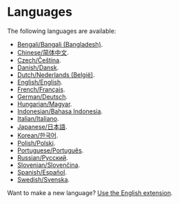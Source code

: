 Languages
=========

The following languages are available:

* [Bengali/Bangali (Bangladesh)](https://github.com/datenstrom/yellow-extensions/tree/master/languages/bengali).
* [Chinese/简体中文](https://github.com/datenstrom/yellow-extensions/tree/master/languages/chinese).
* [Czech/Čeština](https://github.com/datenstrom/yellow-extensions/tree/master/languages/czech).
* [Danish/Dansk](https://github.com/datenstrom/yellow-extensions/tree/master/languages/danish).
* [Dutch/Nederlands (België)](https://github.com/datenstrom/yellow-extensions/tree/master/languages/dutch).
* [English/English](https://github.com/datenstrom/yellow-extensions/tree/master/languages/english).
* [French/Français](https://github.com/datenstrom/yellow-extensions/tree/master/languages/french).
* [German/Deutsch](https://github.com/datenstrom/yellow-extensions/tree/master/languages/german).
* [Hungarian/Magyar](https://github.com/datenstrom/yellow-extensions/tree/master/languages/hungarian).
* [Indonesian/Bahasa Indonesia](https://github.com/datenstrom/yellow-extensions/tree/master/languages/indonesian).
* [Italian/Italiano](https://github.com/datenstrom/yellow-extensions/tree/master/languages/italian).
* [Japanese/日本語](https://github.com/datenstrom/yellow-extensions/tree/master/languages/japanese).
* [Korean/한국어](https://github.com/datenstrom/yellow-extensions/tree/master/languages/korean).
* [Polish/Polski](https://github.com/datenstrom/yellow-extensions/tree/master/languages/polish).
* [Portuguese/Português](https://github.com/datenstrom/yellow-extensions/tree/master/languages/portuguese).
* [Russian/Русский](https://github.com/datenstrom/yellow-extensions/tree/master/languages/russian).
* [Slovenian/Slovenčina](https://github.com/datenstrom/yellow-extensions/tree/master/languages/slovenian).
* [Spanish/Español](https://github.com/datenstrom/yellow-extensions/tree/master/languages/spanish).
* [Swedish/Svenska](https://github.com/datenstrom/yellow-extensions/tree/master/languages/swedish).

Want to make a new language? [Use the English extension](https://github.com/datenstrom/yellow-extensions/tree/master/languages/english).